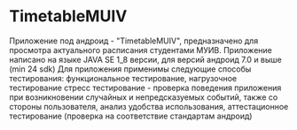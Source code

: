 # TimetableMUIV
Приложение под андроид - "TimetableMUIV", предназначено для просмотра актуального расписания студентами МУИВ. Приложение написано на языке JAVA SE 1_8 версии, для версий андроид 7.0 и выше (min 24 sdk) 
Для приложения применимы следующие способы тестирования:
функциональное тестирование,
нагрузочное тестирование
стресс тестирование - проверка поведения приложения при возникновении случайных и непредсказуемых событий, также со стороны пользователя,
анализ удобства использования,
аттестационное тестирование (проверка на соответствие стандартам андроид)
